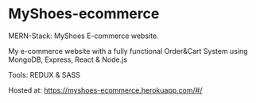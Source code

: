 # MyShoes-ecommerce
MERN-Stack: MyShoes E-commerce website.

My e-commerce website with a fully functional Order&Cart System using MongoDB, Express, React & Node.js

Tools: REDUX & SASS

Hosted at: https://myshoes-ecommerce.herokuapp.com/#/
